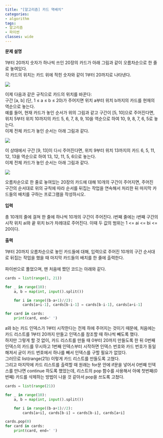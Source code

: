 ```yaml
---
title: "[알고리즘] 카드 역배치"
categories:
- algorithm
tags:
- 알고리즘
- 파이썬
classes: wide
---
```



**문제 설명**
<br>
<br>1부터 20까지 숫자가 하나씩 쓰인 20장의 카드가 아래 그림과 같이 오름차순으로 한 줄로 놓여있다.
<br>각 카드의 위치는 카드 위에 적힌 숫자와 같이 1부터 20까지로 나타낸다.

<img src="{{site.url}}/assets/img/post/algo1.jpg">

이제 다음과 같은 규칙으로 카드의 위치를 바꾼다:
<br>구간 [a, b] (단, 1 ≤ a ≤ b ≤ 20)가 주어지면 위치 a부터 위치 b까지의 카드를 현재의 역순으로 놓는다.
<br>예를 들어, 현재 카드가 놓인 순서가 위의 그림과 같고 구간이 [5, 10]으로 주어진다면, 위치 5부터 위치 10까지의 카드 5, 6, 7, 8, 9, 10을 역순으로 하여 10, 9, 8, 7, 6, 5로 놓는다.
<br>이제 전체 카드가 놓인 순서는 아래 그림과 같다.

<img src="{{site.url}}/assets/img/post/algo2.jpg">

이 상태에서 구간 [9, 13]이 다시 주어진다면, 위치 9부터 위치 13까지의 카드 6, 5, 11, 12, 13을 역순으로 하여 13, 12, 11, 5, 6으로 놓는다.
<br>이제 전체 카드가 놓인 순서는 아래 그림과 같다.

<img src="{{site.url}}/assets/img/post/algo3.jpg">


오름차순으로 한 줄로 놓여있는 20장의 카드에 대해 10개의 구간이 주어지면, 주어진 구간의 순서대로 위의 규칙에 따라 순서를 뒤집는 작업을 연속해서 처리한 뒤 마지막 카드들의 배치를 구하는 프로그램을 작성하시오.
<br>
<br>**입력**
<br>
<br>총 10개의 줄에 걸쳐 한 줄에 하나씩 10개의 구간이 주어진다. i번째 줄에는 i번째 구간의 시작 위치 ai와 끝 위치 bi가 차례대로 주어진다. 이때 두 값의 범위는 1 <= ai <= bi <= 20이다.
<br>
<br>**출력**
<br>
<br>1부터 20까지 오름차순으로 놓인 카드들에 대해, 입력으로 주어진 10개의 구간 순서대로 뒤집는 작업을 했을 때 마지막 카드들의 배치를 한 줄에 출력한다.
<br>
<br>파이썬으로 풀었으며, 맨 처음에 짰던 코드는 아래와 같다.

```python
cards = list(range(1, 21))

for _ in range(10):
    a, b = map(int, input().split())

    for i in range((b-a+1)//2):
        cards[a+i-1], cards[b-i-1] = cards[b-i-1], cards[a+i-1]

for card in cards:
    print(card, end=' ')
```

a와 b는 카드 인덱스가 1부터 시작한다는 전제 하에 주어지는 것이기 때문에, 처음에는 카드 리스트를 1부터 20까지 만들고 인덱스를 참조할 때 하나씩 빼도록 했다.
<br>하지만 그렇게 할 것 없이, 카드 리스트를 만들 때 0부터 20까지 만들도록 한 뒤 0번째 인덱스의 카드를 무시하고 1번째 인덱스부터 시작하면 인덱스 번호와 카드 번호가 동일해져서 굳이 카드 번호에서 하나를 빼서 인덱스를 구할 필요가 없었다.
<br>그러므로 list(range(21)) 이렇게 카드 리스트를 만들도록 고쳤다.
<br>그리고 마지막에 카드 리스트를 출력할 때 원래는 for문 안에 if문을 넣어서 0번째 인덱스를 만나면 continue 하도록 했었는데, 리스트의 pop 함수를 사용해서 아예 첫번째(0번째) 카드를 삭제하는 방법이 나을 것 같아서 pop을 쓰도록 고쳤다.

```python
cards = list(range(21))

for _ in range(10):
    a, b = map(int, input().split())

    for i in range((b-a+1)//2):
        cards[a+i], cards[b-i] = cards[b-i], cards[a+i]

cards.pop(0)
for card in cards:
    print(card, end=' ')

```